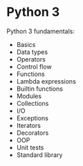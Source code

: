 # Python 3

Python 3 fundamentals:

* Basics
* Data types
* Operators
* Control flow
* Functions
* Lambda expressions
* Builtin functions
* Modules
* Collections
* I/O
* Exceptions
* Iterators
* Decorators
* OOP
* Unit tests
* Standard library
